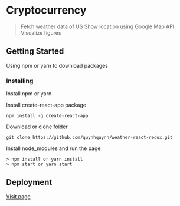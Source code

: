 # Cryptocurrency

> Fetch weather data of US
> Show location using Google Map API
> Visualize figures

## Getting Started

Using npm or yarn to download packages

### Installing

Install npm or yarn

Install create-react-app package

```
npm install -g create-react-app
```

Download or clone folder

```
git clone https://github.com/quynhquynh/weather-react-redux.git
```

Install node_modules and run the page

```
> npm install or yarn install
> npm start or yarn start
```

## Deployment

[Visit page](https://quynhquynh.github.io/weather-react-redux/)
